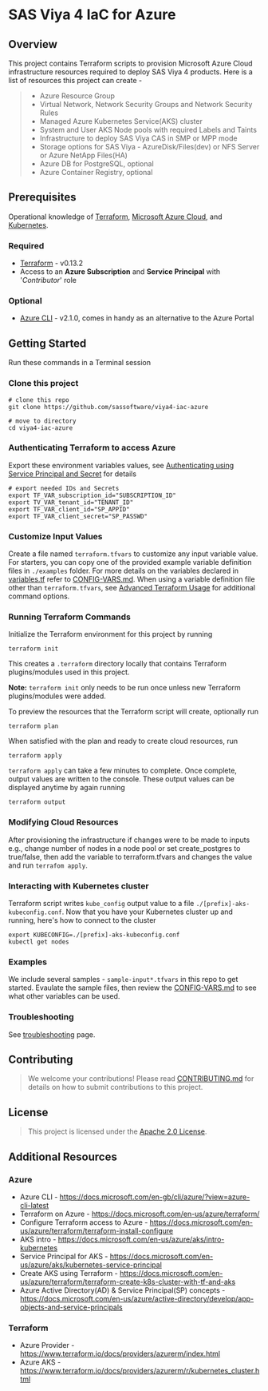 # SAS Viya 4 IaC for Azure

## Overview

This project contains Terraform scripts to provision Microsoft Azure Cloud infrastructure resources required to deploy SAS Viya 4 products. Here is a list of resources this project can create -
  >* Azure Resource Group
  >* Virtual Network, Network Security Groups and Network Security Rules
  >* Managed Azure Kubernetes Service(AKS) cluster
  >* System and User AKS Node pools with required Labels and Taints
  >* Infrastructure to deploy SAS Viya CAS in SMP or MPP mode
  >* Storage options for SAS Viya -  AzureDisk/Files(dev) or NFS Server or Azure NetApp Files(HA)
  >* Azure DB for PostgreSQL, optional
  >* Azure Container Registry, optional

## Prerequisites

Operational knowledge of [Terraform](https://www.terraform.io/intro/index.html), [Microsoft Azure Cloud](https://azure.microsoft.com/), and [Kubernetes](https://kubernetes.io/docs/concepts/).

### Required
 * [Terraform](https://www.terraform.io/downloads.html) - v0.13.2
 * Access to an **Azure Subscription** and **Service Principal** with '*Contributor*' role

### Optional
 * [Azure CLI](https://docs.microsoft.com/en-us/cli/azure/install-azure-cli?view=azure-cli-latest) - v2.1.0, comes in handy as an alternative to the Azure Portal

## Getting Started

Run these commands in a Terminal session 

### Clone this project
```
# clone this repo 
git clone https://github.com/sassoftware/viya4-iac-azure

# move to directory
cd viya4-iac-azure
```

### Authenticating Terraform to access Azure
Export these environment variables values, see [Authenticating using Service Principal and Secret](./docs/user/TerraformAzureAuthentication.md) for details
```
# export needed IDs and Secrets
export TF_VAR_subscription_id="SUBSCRIPTION_ID"
export TV_VAR_tenant_id="TENANT_ID"
export TF_VAR_client_id="SP_APPID"
export TF_VAR_client_secret="SP_PASSWD"
```

### Customize Input Values
Create a file named `terraform.tfvars` to customize any input variable value. For starters, you can copy one of the provided example variable definition files in `./examples` folder. For more details on the variables declared in [variables.tf](variables.tf) refer to [CONFIG-VARS.md](docs/CONFIG-VARS.md).
When using a variable definition file other than `terraform.tfvars`, see [Advanced Terraform Usage](docs/user/AdvancedTerraformUsage.md) for additional command options.

### Running Terraform Commands

Initialize the Terraform environment for this project by running 
```
terraform init
```
This creates a `.terraform` directory locally that contains Terraform plugins/modules used in this project. 

**Note:** `terraform init` only needs to be run once unless new Terraform plugins/modules were added.

To preview the resources that the Terraform script will create, optionally run
```
terraform plan
```
When satisfied with the plan and ready to create cloud resources, run
```
terraform apply
```
`terraform apply` can take a few minutes to complete. Once complete, output values are written to the console. These output values can be displayed anytime by again running
```
terraform output
```

### Modifying Cloud Resources
After provisioning the infrastructure if changes were to be made to inputs e.g., change number of nodes in a node pool or set create_postgres to true/false, then add the variable to terraform.tfvars and changes the value and run `terrafom apply`.


### Interacting with Kubernetes cluster

Terraform script writes `kube_config` output value to a file `./[prefix]-aks-kubeconfig.conf`. Now that you have your Kubernetes cluster up and running, here's how to connect to the cluster

    export KUBECONFIG=./[prefix]-aks-kubeconfig.conf
    kubectl get nodes
    
### Examples

We include several samples - `sample-input*.tfvars` in this repo to get started. Evaulate the sample files, then review the [CONFIG-VARS.md](docs/CONFIG-VARS.md) to see what other variables can be used.

### Troubleshooting
See [troubleshooting](./docs/Troubleshooting.md) page.

## Contributing

> We welcome your contributions! Please read [CONTRIBUTING.md](CONTRIBUTING.md) for details on how to submit contributions to this project. 

## License

> This project is licensed under the [Apache 2.0 License](LICENSE).

## Additional Resources

### Azure
* Azure CLI - https://docs.microsoft.com/en-gb/cli/azure/?view=azure-cli-latest
* Terraform on Azure - https://docs.microsoft.com/en-us/azure/terraform/
* Configure Terraform access to Azure - https://docs.microsoft.com/en-us/azure/terraform/terraform-install-configure
* AKS intro - https://docs.microsoft.com/en-us/azure/aks/intro-kubernetes
* Service Principal for AKS - https://docs.microsoft.com/en-us/azure/aks/kubernetes-service-principal
* Create AKS using Terraform - https://docs.microsoft.com/en-us/azure/terraform/terraform-create-k8s-cluster-with-tf-and-aks
* Azure Active Directory(AD) & Service Principal(SP) concepts - https://docs.microsoft.com/en-us/azure/active-directory/develop/app-objects-and-service-principals
### Terraform 
* Azure Provider - https://www.terraform.io/docs/providers/azurerm/index.html
* Azure AKS - https://www.terraform.io/docs/providers/azurerm/r/kubernetes_cluster.html
